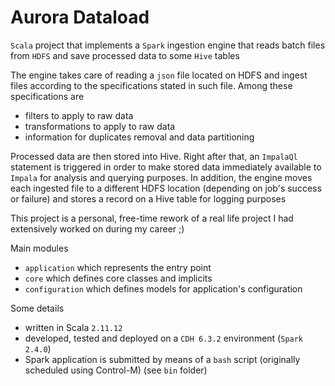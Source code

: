 # Aurora Dataload

`Scala` project that implements a `Spark` ingestion engine that reads
batch files from `HDFS` and save processed data to some `Hive` tables 

The engine takes care of reading a `json` file located on HDFS and ingest
files according to the specifications stated in such file. Among these specifications are

* filters to apply to raw data
* transformations to apply to raw data
* information for duplicates removal and data partitioning

Processed data are then stored into Hive. Right after that, an `ImpalaQl` statement 
is triggered in order to make stored data immediately available to `Impala` for analysis 
and querying purposes. In addition, the engine moves each ingested file to a different HDFS 
location (depending on job's success or failure) and stores a record on a Hive table for logging purposes

This project is a personal, free-time rework of a real life project
I had extensively worked on during my career ;)

Main modules

* `application` which represents the entry point
* `core` which defines core classes and implicits
* `configuration` which defines models for application's configuration

Some details

* written in Scala `2.11.12`
* developed, tested and deployed on a `CDH 6.3.2` environment (`Spark 2.4.0`)
* Spark application is submitted by means of a `bash` script (originally scheduled using Control-M) (see `bin` folder)
